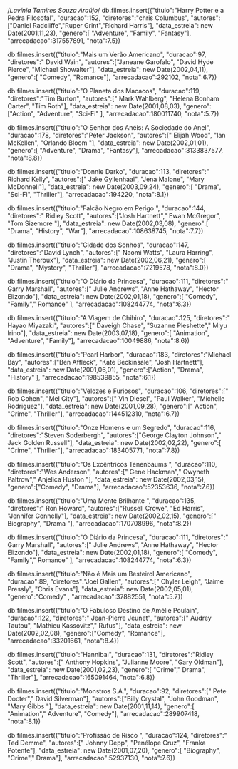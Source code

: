 /*Lavínia Tamires Souza Araújo*/
db.filmes.insert({"titulo":"Harry Potter e a Pedra Filosofal",
"duracao":152,
"diretores":"chris Columbus",
"autores":["Daniel Radcliffe","Ruper Grint","Richard Harris"],
"data_estreia": new Date(2001,11,23),
"genero":[ "Adventure", "Family", "Fantasy"],
"arrecadacao":317557891,
"nota":7.5})

db.filmes.insert({"titulo":"Mais um Verão Americano",
"duracao":97,
"diretores":" David Wain",
"autores":["Janeane Garofalo", "David Hyde Pierce", "Michael Showalter"],
"data_estreia": new Date(2002,04,11),
"genero":[ "Comedy", "Romance"],
"arrecadacao":292102,
"nota":6.7})

db.filmes.insert({"titulo":"O Planeta dos Macacos",
"duracao":119,
"diretores":"Tim Burton",
"autores":[" Mark Wahlberg", "Helena Bonham Carter", "Tim Roth"],
"data_estreia": new Date(2001,08,03),
"genero":["Action", "Adventure", "Sci-Fi" ],
"arrecadacao":180011740,
"nota":5.7})

db.filmes.insert({"titulo":"O Senhor dos Anéis: A Sociedade do Anel",
"duracao":178,
"diretores":"Peter Jackson",
"autores":[" Elijah Wood", "Ian McKellen", "Orlando Bloom "],
"data_estreia": new Date(2002,01,01),
"genero":[ "Adventure", "Drama", "Fantasy"],
"arrecadacao":3133837577,
"nota":8.8})


db.filmes.insert({"titulo":"Donnie Darko",
"duracao":113,
"diretores":" Richard Kelly",
"autores":[" Jake Gyllenhaal", "Jena Malone", "Mary McDonnell"],
"data_estreia": new Date(2003,09,24),
"genero":[ "Drama", "Sci-Fi", "Thriller"],
"arrecadacao":194220,
"nota":8.1})


db.filmes.insert({"titulo":"Falcão Negro em Perigo ",
"duracao":144,
"diretores":" Ridley Scott",
"autores":["Josh Hartnett"," Ewan McGregor", "Tom Sizemore "],
"data_estreia": new Date(2002,03,08),
"genero":[ "Drama", "History", "War"],
"arrecadacao":108638745,
"nota":7.7})


db.filmes.insert({"titulo":"Cidade dos Sonhos",
"duracao":147,
"diretores":"David Lynch",
"autores":[" Naomi Watts", "Laura Harring", "Justin Theroux"],
"data_estreia": new Date(2002,06,21),
"genero":[ "Drama", "Mystery", "Thriller"],
"arrecadacao":7219578,
"nota":8.0})


db.filmes.insert({"titulo":"O Diário da Princesa",
"duracao":111,
"diretores":" Garry Marshall",
"autores":[" Julie Andrews", "Anne Hathaway", "Hector Elizondo"],
"data_estreia": new Date(2002,01,18),
"genero":[ "Comedy", "Family"," Romance" ],
"arrecadacao":108244774,
"nota":6.3})

db.filmes.insert({"titulo":"A Viagem de Chihiro",
"duracao":125,
"diretores":" Hayao Miyazaki",
"autores":[" Daveigh Chase", "Suzanne Pleshette"," Miyu Irino"],
"data_estreia": new Date(2003,07,18),
"genero":[ "Animation", "Adventure", "Family"],
"arrecadacao":10049886,
"nota":8.6})


db.filmes.insert({"titulo":"Pearl Harbor",
"duracao":183,
"diretores":"Michael Bay",
"autores":["Ben Affleck", "Kate Beckinsale", "Josh Hartnett"],
"data_estreia": new Date(2001,06,01),
"genero":["Action", "Drama", "History" ],
"arrecadacao":198539855,
"nota":6.1})


db.filmes.insert({"titulo":"Velozes e Furiosos",
"duracao":106,
"diretores":[" Rob Cohen", "Mel City"],
"autores":[" Vin Diesel", "Paul Walker", "Michelle Rodriguez"],
"data_estreia": new Date(2001,09,28),
"genero":[" Action", "Crime", "Thriller"],
"arrecadacao":144512310,
"nota":6.7})

db.filmes.insert({"titulo":"Onze Homens e um Segredo",
"duracao":116,
"diretores":"Steven Soderbergh",
"autores":["George Clayton Johnson"," Jack Golden Russell"],
"data_estreia": new Date(2002,02,22),
"genero":[ "Crime", "Thriller"],
"arrecadacao":183405771,
"nota":7.8})


db.filmes.insert({"titulo":"Os Excêntricos Tenenbaums ",
"duracao":110,
"diretores":"Wes Anderson",
"autores":[" Gene Hackman"," Gwyneth Paltrow"," Anjelica Huston "],
"data_estreia": new Date(2002,03,15),
"genero":["Comedy", "Drama"],
"arrecadacao":52353636,
"nota":7.6})


db.filmes.insert({"titulo":"Uma Mente Brilhante ",
"duracao":135,
"diretores":" Ron Howard",
"autores":["Russell Crowe", "Ed Harris", "Jennifer Connelly"],
"data_estreia": new Date(2002,02,15),
"genero":[" Biography", "Drama "],
"arrecadacao":170708996,
"nota":8.2})


db.filmes.insert({"titulo":"O Diário da Princesa",
"duracao":111,
"diretores":" Garry Marshall",
"autores":[" Julie Andrews", "Anne Hathaway", "Hector Elizondo"],
"data_estreia": new Date(2002,01,18),
"genero":[ "Comedy", "Family"," Romance" ],
"arrecadacao":108244774,
"nota":6.3})




db.filmes.insert({"titulo":"Não é Mais um Besteirol Americano",
"duracao":89,
"diretores":"Joel Gallen",
"autores":[" Chyler Leigh", "Jaime Pressly", "Chris Evans"],
"data_estreia": new Date(2002,05,01),
"genero":"Comedy" ,
"arrecadacao":37882551,
"nota":5.7})

db.filmes.insert({"titulo":"O Fabuloso Destino de Amélie Poulain",
"duracao":122,
"diretores":" Jean-Pierre Jeunet",
"autores":[" Audrey Tautou", "Mathieu Kassovitz"," Rufus"],
"data_estreia": new Date(2002,02,08),
"genero":["Comedy", "Romance"],
"arrecadacao":33201661,
"nota":8.4})

db.filmes.insert({"titulo":"Hannibal",
"duracao":131,
"diretores":"Ridley Scott",
"autores":[" Anthony Hopkins", "Julianne Moore", "Gary Oldman"],
"data_estreia": new Date(2001,02,23),
"genero":[ "Crime"," Drama", "Thriller"],
"arrecadacao":165091464,
"nota":6.8})


db.filmes.insert({"titulo":"Monstros S.A.",
"duracao":92,
"diretores":[" Pete Docter"," David Silverman"],
"autores":["Billy Crystal", "John Goodman", "Mary Gibbs "],
"data_estreia": new Date(2001,11,14),
"genero":[ "Animation"," Adventure", "Comedy"],
"arrecadacao":289907418,
"nota":8.1})

db.filmes.insert({"titulo":"Profissão de Risco ",
"duracao":124,
"diretores":" Ted Demme",
"autores":[" Johnny Depp", "Penélope Cruz", "Franka Potente"],
"data_estreia": new Date(2001,07,20),
"genero":[ "Biography", "Crime"," Drama"],
"arrecadacao":52937130,
"nota":7.6})
